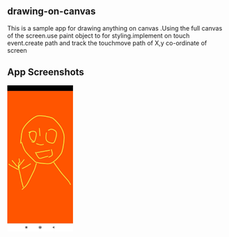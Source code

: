 ## drawing-on-canvas
  This is a sample app for drawing anything on canvas .Using the full canvas of the screen.use paint object to for styling.implement on touch event.create path and track the touchmove path of X,y co-ordinate of screen

## App Screenshots

<img src="https://raw.githubusercontent.com/mdmasum-shuvo/drawing-on-canvas/main/ss/index.jpg" width=30% height=30%>
